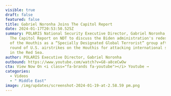 ```yaml
---
visible: true
draft: false
featured: false
title: Gabriel Noronha Joins The Capitol Report
date: 2024-01-17T20:53:50.525Z
summary: POLARIS National Security Executive Director, Gabriel Noronha, joined
  The Capitol Report on NDT to discuss the Biden administration's redesignation
  of the Houthis as a “Specially Designated Global Terrorist” group after a
  round of U.S. airstrikes on the Houthis for attacking international shipping
  in the Red Sea.
author: POLARIS Executive Director, Gabriel Noronha
outbound: https://www.youtube.com/watch?v=G8-a8ceCwOw
cta: View Now On <i class="fa-brands fa-youtube"></i> Youtube →
categories:
  - Videos
  - " Middle East"
image: /img/updates/screenshot-2024-01-19-at-2.58.59 pm.png
---
```

